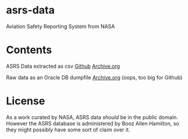 # asrs-data
Aviation Safety Reporting System from NASA

# Contents

ASRS Data extracted as csv [Github](https://github.com/orangejulius/asrs-data/raw/master/asrs-extracted.tar.bz2) [Archive.org](https://archive.org/details/asrs-extracted.tar)

Raw data as an Oracle DB dumpfile [Archive.org](https://archive.org/details/AsrsDatabaseoracleDump) (oops, too big for Github)

# License
As a work curated by NASA, ASRS data _should_ be in the public domain. However the ASRS database is
administered by Booz Allen Hamilton, so they might possibly have some sort of claim over it.
